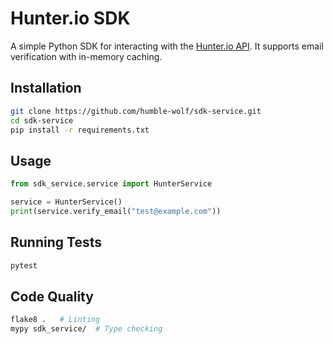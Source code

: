 # Hunter.io SDK

A simple Python SDK for interacting with the [Hunter.io API](https://hunter.io/api-documentation).
It supports email verification with in-memory caching.

## Installation

```sh
git clone https://github.com/humble-wolf/sdk-service.git
cd sdk-service
pip install -r requirements.txt
```

## Usage

```python
from sdk_service.service import HunterService

service = HunterService()
print(service.verify_email("test@example.com"))
```

## Running Tests

```sh
pytest
```

## Code Quality

```sh
flake8 .   # Linting
mypy sdk_service/  # Type checking
```
